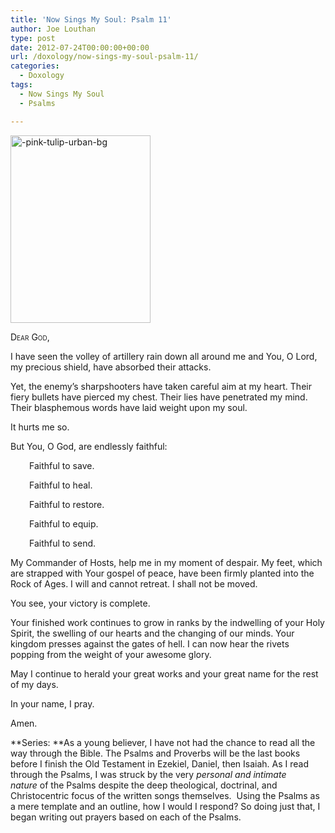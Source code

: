 ```yaml
---
title: 'Now Sings My Soul: Psalm 11'
author: Joe Louthan
type: post
date: 2012-07-24T00:00:00+00:00
url: /doxology/now-sings-my-soul-psalm-11/
categories:
  - Doxology
tags:
  - Now Sings My Soul
  - Psalms

---
```

<a href="http://theologic.us/doxology/now-sings-my-soul-psalm-11/attachment/pink-tulip-urban-bg/" rel="attachment wp-att-1752"><img class="alignright size-medium wp-image-1752" alt="-pink-tulip-urban-bg" src="https://i0.wp.com/theologic.us/wp-content/uploads/2013/01/pink-tulip-urban-bg.jpg?resize=224%2C300" width="224" height="300" srcset="https://i0.wp.com/theologic.us/wp-content/uploads/2013/01/pink-tulip-urban-bg.jpg?resize=224%2C300 224w, https://i0.wp.com/theologic.us/wp-content/uploads/2013/01/pink-tulip-urban-bg.jpg?w=500 500w" sizes="(max-width: 224px) 100vw, 224px" data-recalc-dims="1" /></a>

<div style="font-variant: small-caps;">
  Dear God,
</div>

I have seen the volley of artillery rain down all around me and You, O Lord, my precious shield, have absorbed their attacks.

Yet, the enemy’s sharpshooters have taken careful aim at my heart. Their fiery bullets have pierced my chest. Their lies have penetrated my mind. Their blasphemous words have laid weight upon my soul.

It hurts me so.

But You, O God, are endlessly faithful:

<p style="padding-left: 30px;">
  Faithful to save.
</p>

<p style="padding-left: 30px;">
  Faithful to heal.
</p>

<p style="padding-left: 30px;">
  Faithful to restore.
</p>

<p style="padding-left: 30px;">
  Faithful to equip.
</p>

<p style="padding-left: 30px;">
  Faithful to send.
</p>

My Commander of Hosts, help me in my moment of despair. My feet, which are strapped with Your gospel of peace, have been firmly planted into the Rock of Ages. I will and cannot retreat. I shall not be moved.

You see, your victory is complete.

Your finished work continues to grow in ranks by the indwelling of your Holy Spirit, the swelling of our hearts and the changing of our minds. Your kingdom presses against the gates of hell. I can now hear the rivets popping from the weight of your awesome glory.

May I continue to herald your great works and your great name for the rest of my days.

In your name, I pray.

Amen.

**Series: **As a young believer, I have not had the chance to read all the way through the Bible. The Psalms and Proverbs will be the last books before I finish the Old Testament in Ezekiel, Daniel, then Isaiah. As I read through the Psalms, I was struck by the very _personal and intimate nature_ of the Psalms despite the deep theological, doctrinal, and Christocentric focus of the written songs themselves.  Using the Psalms as a mere template and an outline, how I would I respond? So doing just that, I began writing out prayers based on each of the Psalms.